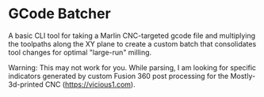 # GCode Batcher

A basic CLI tool for taking a Marlin CNC-targeted gcode file and multiplying the toolpaths along the XY plane to create a custom batch that consolidates tool changes for optimal "large-run" milling.

Warning: This may not work for you. While parsing, I am looking for specific indicators generated by custom Fusion 360 post processing for the Mostly-3d-printed CNC (https://vicious1.com).
